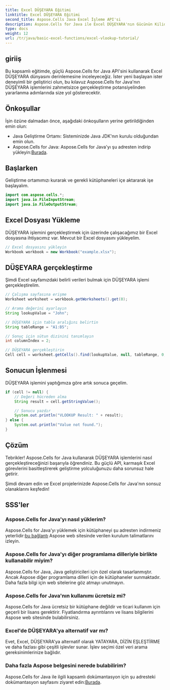 ```yaml
---
title: Excel DÜŞEYARA Eğitimi
linktitle: Excel DÜŞEYARA Eğitimi
second_title: Aspose.Cells Java Excel İşleme API'si
description: Aspose.Cells for Java ile Excel DÜŞEYARA'nın Gücünün Kilidini Açın - Zahmetsiz Veri Alma İçin En İyi Rehberiniz.
type: docs
weight: 12
url: /tr/java/basic-excel-functions/excel-vlookup-tutorial/
---
```


## giriiş

Bu kapsamlı eğitimde, güçlü Aspose.Cells for Java API'sini kullanarak Excel DÜŞEYARA dünyasını derinlemesine inceleyeceğiz. İster yeni başlayan ister deneyimli bir geliştirici olun, bu kılavuz Aspose.Cells for Java'nın DÜŞEYARA işlemlerini zahmetsizce gerçekleştirme potansiyelinden yararlanma adımlarında size yol gösterecektir.

## Önkoşullar

İşin özüne dalmadan önce, aşağıdaki önkoşulların yerine getirildiğinden emin olun:

- Java Geliştirme Ortamı: Sisteminizde Java JDK'nın kurulu olduğundan emin olun.
-  Aspose.Cells for Java: Aspose.Cells for Java'yı şu adresten indirip yükleyin:[Burada](https://releases.aspose.com/cells/java/).

## Başlarken

Geliştirme ortamımızı kurarak ve gerekli kütüphaneleri içe aktararak işe başlayalım.

```java
import com.aspose.cells.*;
import java.io.FileInputStream;
import java.io.FileOutputStream;
```

## Excel Dosyası Yükleme

DÜŞEYARA işlemini gerçekleştirmek için üzerinde çalışacağımız bir Excel dosyasına ihtiyacımız var. Mevcut bir Excel dosyasını yükleyelim.

```java
// Excel dosyasını yükleyin
Workbook workbook = new Workbook("example.xlsx");
```

## DÜŞEYARA gerçekleştirme

Şimdi Excel sayfamızdaki belirli verileri bulmak için DÜŞEYARA işlemi gerçekleştirelim.

```java
// Çalışma sayfasına erişme
Worksheet worksheet = workbook.getWorksheets().get(0);

// Arama değerini ayarlayın
String lookupValue = "John";

// DÜŞEYARA için tablo aralığını belirtin
String tableRange = "A1:B5";

// Sonuç için sütun dizinini tanımlayın
int columnIndex = 2;

// DÜŞEYARA gerçekleştirin
Cell cell = worksheet.getCells().find(lookupValue, null, tableRange, 0, columnIndex);
```

## Sonucun İşlenmesi

DÜŞEYARA işlemini yaptığımıza göre artık sonuca geçelim.

```java
if (cell != null) {
    // Değeri hücreden alma
    String result = cell.getStringValue();

    // Sonucu yazdır
    System.out.println("VLOOKUP Result: " + result);
} else {
    System.out.println("Value not found.");
}
```

## Çözüm

Tebrikler! Aspose.Cells for Java kullanarak DÜŞEYARA işlemlerini nasıl gerçekleştireceğinizi başarıyla öğrendiniz. Bu güçlü API, karmaşık Excel görevlerini basitleştirerek geliştirme yolculuğunuzu daha sorunsuz hale getirir.

Şimdi devam edin ve Excel projelerinizde Aspose.Cells for Java'nın sonsuz olanaklarını keşfedin!

## SSS'ler

### Aspose.Cells for Java'yı nasıl yüklerim?

 Aspose.Cells for Java'yı yüklemek için kütüphaneyi şu adresten indirmeniz yeterlidir:[bu bağlantı](https://releases.aspose.com/cells/java/) Aspose web sitesinde verilen kurulum talimatlarını izleyin.

### Aspose.Cells for Java'yı diğer programlama dilleriyle birlikte kullanabilir miyim?

Aspose.Cells for Java, Java geliştiricileri için özel olarak tasarlanmıştır. Ancak Aspose diğer programlama dilleri için de kütüphaneler sunmaktadır. Daha fazla bilgi için web sitelerine göz atmayı unutmayın.

### Aspose.Cells for Java'nın kullanımı ücretsiz mi?

Aspose.Cells for Java ücretsiz bir kütüphane değildir ve ticari kullanım için geçerli bir lisans gerektirir. Fiyatlandırma ayrıntılarını ve lisans bilgilerini Aspose web sitesinde bulabilirsiniz.

### Excel'de DÜŞEYARA'ya alternatif var mı?

Evet, Excel, DÜŞEYARA'ya alternatif olarak YATAYARA, DİZİN EŞLEŞTİRME ve daha fazlası gibi çeşitli işlevler sunar. İşlev seçimi özel veri arama gereksinimlerinize bağlıdır.

### Daha fazla Aspose belgesini nerede bulabilirim?

 Aspose.Cells for Java ile ilgili kapsamlı dokümantasyon için şu adresteki dokümantasyon sayfasını ziyaret edin:[Burada](https://reference.aspose.com/cells/java/).